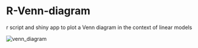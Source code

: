 # R-Venn-diagram
r script and shiny app to plot a Venn diagram in the context of linear models 

![venn_diagram](https://user-images.githubusercontent.com/36103689/47523452-57889e80-d898-11e8-819e-56dadc52ada0.png)
